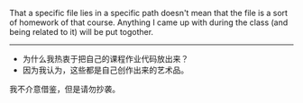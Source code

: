 That a specific file lies in a specific path doesn't mean that the file is a sort of homework of that course. Anything I came up with during the class (and being related to it) will be put togother.

-----

- 为什么我热衷于把自己的课程作业代码放出来？
- 因为我认为，这些都是自己创作出来的艺术品。

我不介意借鉴，但是请勿抄袭。
